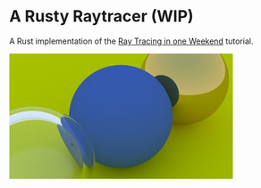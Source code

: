 # A Rusty Raytracer (WIP)

A Rust implementation of the [Ray Tracing in one Weekend] tutorial.

![](docs/snapshot.jpg)

[Ray Tracing in one Weekend]: https://raytracing.github.io/books/RayTracingInOneWeekend.html
